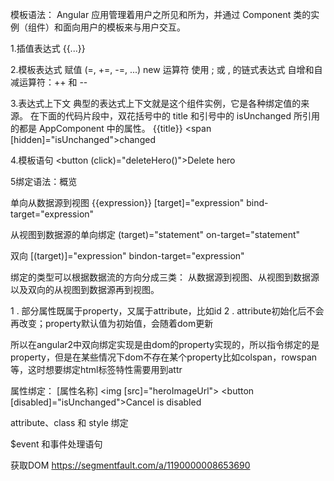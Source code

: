 模板语法：
Angular 应用管理着用户之所见和所为，并通过 Component 类的实例（组件）和面向用户的模板来与用户交互。

1.插值表达式 {{...}}

2.模板表达式
赋值 (=, +=, -=, ...)
new 运算符
使用 ; 或 , 的链式表达式
自增和自减运算符：++ 和 --

3.表达式上下文
典型的表达式上下文就是这个组件实例，它是各种绑定值的来源。 在下面的代码片段中，双花括号中的 title 和引号中的 isUnchanged 所引用的都是 AppComponent 中的属性。
{{title}}
<span [hidden]="isUnchanged">changed</span>

4.模板语句
<button (click)="deleteHero()">Delete hero</button>


5绑定语法：概览

单向从数据源到视图
{{expression}}
[target]="expression"
bind-target="expression"

从视图到数据源的单向绑定
(target)="statement"
on-target="statement"

双向
[(target)]="expression"
bindon-target="expression"

绑定的类型可以根据数据流的方向分成三类： 从数据源到视图、从视图到数据源以及双向的从视图到数据源再到视图。

1 . 部分属性既属于property，又属于attribute，比如id
2 . attribute初始化后不会再改变；property默认值为初始值，会随着dom更新

所以在angular2中双向绑定实现是由dom的property实现的，所以指令绑定的是property，但是在某些情况下dom不存在某个property比如colspan，rowspan等，这时想要绑定html标签特性需要用到attr


属性绑定：
[属性名称]
<img [src]="heroImageUrl">
<button [disabled]="isUnchanged">Cancel is disabled</button>

attribute、class 和 style 绑定

$event 和事件处理语句





获取DOM
https://segmentfault.com/a/1190000008653690